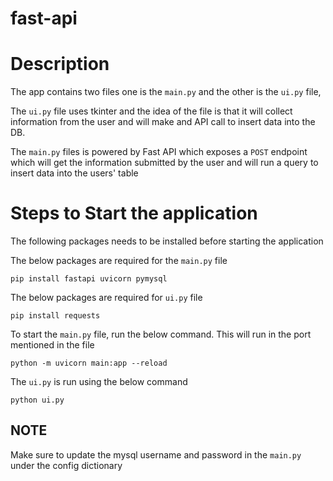 # fast-api

# Description

The app contains two files one is the `main.py` and the other is the `ui.py` file, 

The `ui.py` file uses tkinter and the idea of the file is that it will collect information from the user and will make and API call to insert data into the DB.

The `main.py` files is powered by Fast API which exposes a `POST` endpoint which will get the information submitted by the user and will run a query to insert data into the users' table

# Steps to Start the application
The following packages needs to be installed before starting the application

The below packages are required for the `main.py` file
```
pip install fastapi uvicorn pymysql
```

The below packages are required for `ui.py` file

```
pip install requests
```

To start the `main.py` file, run the below command. This will run in the port mentioned in the file

```
python -m uvicorn main:app --reload
```

The `ui.py` is run using the below command

```
python ui.py
```

## NOTE ##

Make sure to update the mysql username and password in the `main.py` under the config dictionary
